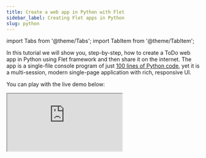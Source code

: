 ```yaml
---
title: Create a web app in Python with Flet
sidebar_label: Creating Flet apps in Python
slug: python
---
```


import Tabs from '@theme/Tabs';
import TabItem from '@theme/TabItem';

In this tutorial we will show you, step-by-step, how to create a ToDo web app in Python using Flet framework and then share it on the internet. The app is a single-file console program of just [100 lines of Python code](https://github.com/pglet/examples/blob/main/python/todo/todo-complete.py), yet it is a multi-session, modern single-page application with rich, responsive UI.

You can play with the live demo below:

<iframe src="https://todo-web-app-in-python.pglet.repl.co"
        style={{
            border: 'none',
            width: '100%',
            height: '400px',
        }}/>


## Your first Flet app

<Tabs groupId="language">
  <TabItem value="python" label="Python" default>

Install `flet` module:

```bash
pip install flet
```

Create `hello.py` with the following contents:

```python title="hello.py"
import flet
from flet import Page, Text

def main(page: Page):
    page.add(Text("Hello, world!"))

flet.app(target=main)
```

Run `hello.py` with Python 3 and in a new browser window you'll get:

<div style={{textAlign: 'center'}}><img src="/img/docs/quickstart-hello-world.png" /></div>

  </TabItem>
</Tabs>

We chose a ToDo app for the tutorial, because it covers all of the basic concepts you would need to create any web app: building a page layout, adding controls, handling events, displaying and editing lists, making reusable UI components, and deploy options.

The tutorial consists of the following steps:

* [Getting started with Flet](#getting-started-with-flet)
* [Flet app structure](#flet-app-structure)
* [Adding page controls and handling events](#adding-page-controls-and-handling-events)
* [View, edit and delete list items](#view-edit-and-delete-list-items)
* [Filtering list items](#filtering-list-items)
* [Final touches](#final-touches)
* [Deploying the app](#deploying-the-app)

## Getting started with Flet

To write a Flet web app you don't need to know HTML, CSS or JavaScript, but you do need a basic knowledge of Python and object-oriented programming.

Flet requires Python 3.7 or above. To create a web app in Python with Flet, you need to install `flet` module first:

```bash
pip install flet
```

To start, let's create a simple hello-world app.

Create `hello.py` with the following contents:

```python title="hello.py"
import flet
from flet import Text

page = flet.page()
page.add(Text(value="Hello, world!"))
```

Run this app and you will see a new browser window with a greeting:

<p style={{ textAlign: 'center' }}><img style={{ width: '50%', border: 'solid 1px #999' }} src="/img/docs/tutorial/todo-app-hello-world.png" /></p>

:::note
In this example, the page URL is a random string, because we didn't specify it in `flet.page()` call. Try changing it to `flet.page('hello')`.
:::

## Flet app structure

In the [previous step](#getting-started-with-flet), we learned how to create a simple Flet page. On that page, all users work with the same contents ("**shared app**").

:::note

Try adding `Textbox` control instead of `Text`:

```python
import flet
from flet import Textbox

page = flet.page()
page.add(Textbox())
```

Run the app and open its URL in multiple browser tabs. You'll see that changing Textbox contents in one tab is instantly reflected in others.

:::

A shared page may be useful for certain types of apps, such as dashboards, status pages, or reports. But for a ToDo app, we want every user to see their own set of tasks. To achieve this, we need to create a "**multi-user app**".

Create `hello-app.py` with the following contents:

```python title="hello-app.py"
import flet
from flet import Textbox

def main(page):
  page.add(Textbox())

flet.app("hello-app", target=main)
```

While the application is running, for every new user session Flet calls `main` function with unique page contents.

:::note
To see multiple sessions in action, open the application URL in a new "incognito" browser window.
:::

## Adding page controls and handling events

Now we're ready to create a multi-user ToDo app.

To start, we'll need a Textbox for entering a task name, and an "Add" button with an event handler that will display a checkbox with a new task.

Create `todo.py` with the following contents:

```python title="todo.py"
import flet
from flet import Textbox, Button, Checkbox

def main(page):
    
    def add_clicked(e):
        page.add(Checkbox(label=new_task.value))

    new_task = Textbox(placeholder='Whats needs to be done?')

    page.add(
        new_task,
        Button('Add', on_click=add_clicked)
    )

flet.app("todo-app", target=main)
```

Run the app and you should see a page like this:

<p style={{ textAlign: 'center' }}><img style={{ width: '50%', border: 'solid 1px #999' }} src="/img/docs/tutorial/todo-app-1.png" /></p>

### Page layout

Now let's make the app look nice! We want the entire app to be at the top center of the page, stretched over 70% of the page width. The textbox and the button should be aligned horizontally, and take up full app width:

<p style={{ textAlign: 'center' }}><img style={{ width: '90%' }} src="/img/docs/tutorial/todo-diagram-1.svg" /></p>

`Stack` is a container control that is used to lay other controls out on a page. `Stack` can be vertical (default) or horizontal, and can contain other stacks.

Replace `todo.py` contents with the following:

```python title="todo.py"
import flet
from flet import Stack, Textbox, Button, Checkbox

def main(page):

    page.title = "ToDo App"
    page.horizontal_align = 'center'
    page.update() # needs to be called every time "page" control is changed
    
    def add_clicked(e):
        tasks_view.controls.append(Checkbox(label=new_task.value))
        tasks_view.update()

    new_task = Textbox(placeholder='Whats needs to be done?', width='100%')
    tasks_view = Stack()

    page.add(Stack(width='70%', controls=[
        Stack(horizontal=True, on_submit=add_clicked, controls=[
            new_task,
            Button('Add', on_click=add_clicked)
        ]),
        tasks_view
    ]))

flet.app("todo-app", target=main)
```

Run the app and you should see a page like this:

<p style={{ textAlign: 'center' }}><img style={{ width: '50%', border: 'solid 1px #999' }} src="/img/docs/tutorial/todo-app-2.png" /></p>

### Reusable UI components

While we could continue writing our app in the `main` function, the best practice would be to create a reusable UI component. Imagine you are working on an app header, a side menu, or UI that will be a part of a larger project. Even if you can't think of such uses right now, we still recommend creating all your web apps with composability and reusability in mind.

To make a reusable ToDo app component, we are going to encapsulate its state and presentation logic in a separate class: 

```python title="todo.py"
import flet
from flet import Stack, Textbox, Button, Checkbox

class TodoApp():
    def __init__(self):
        self.new_task = Textbox(placeholder='Whats needs to be done?', width='100%')
        self.tasks_view = Stack()

        # application's root control (i.e. "view") containing all other controls
        self.view = Stack(width='70%', controls=[
            Stack(horizontal=True, on_submit=self.add_clicked, controls=[
                self.new_task,
                Button('Add', on_click=self.add_clicked)
            ]),
            self.tasks_view
        ])

    def add_clicked(self, e):
        self.tasks_view.controls.append(Checkbox(label=self.new_task.value))
        self.tasks_view.update()

def main(page):
    page.title = "ToDo App"
    page.horizontal_align = 'center'
    page.update()

    # create application instance
    app = TodoApp()

    # add application's root control to the page
    page.add(app.view)

flet.app("todo-app", target=main)
```

:::note
Try adding two `TodoApp` components to the page:

```python
# create application instance
app1 = TodoApp()
app2 = TodoApp()

# add application's root control to the page
page.add(app1.view, app2.view)
```
:::

## View, edit and delete list items

In the [previous step](#adding-page-controls-and-handling-events), we created a basic ToDo app with task items shown as checkboxes. Let's improve the app by adding "Edit" and "Delete" buttons next to a task name. The "Edit" button will switch a task item to edit mode.

<p style={{ textAlign: 'center' }}><img style={{ width: '90%' }} src="/img/docs/tutorial/todo-diagram-2.svg" /></p>

Each task item is represented by two stacks: `display_view` stack with Checkbox, "Edit" and "Delete" buttons and `edit_view` stack with Textbox and "Save" button. `view` stack serves as a container for both `display_view` and `edit_view` stacks.

Before this step, the code was short enough to be fully included in the tutorial. Going forward, we will be highlighting only the changes introduced in a step.

Copy the entire code for this step from [here](https://github.com/pglet/examples/blob/main/python/todo/todo-with-delete.py). Below we will explain the changes we've done to implement view, edit, and delete tasks.

To encapsulate task item views and actions, we introduced a new `Task` class:

```python
class Task():
    def __init__(self, name):
        self.display_task = Checkbox(value=False, label=name)
        self.edit_name = Textbox(width='100%')

        self.display_view = Stack(horizontal=True, horizontal_align='space-between',
                vertical_align='center', controls=[
            self.display_task,
            Stack(horizontal=True, gap='0', controls=[
                Button(icon='Edit', title='Edit todo', on_click=self.edit_clicked),
                Button(icon='Delete', title='Delete todo')]),
            ])
        
        self.edit_view = Stack(visible=False, horizontal=True, horizontal_align='space-between',
                vertical_align='center', controls=[
            self.edit_name, Button(text='Save', on_click=self.save_clicked)
            ])
        self.view = Stack(controls=[self.display_view, self.edit_view])

    def edit_clicked(self, e):
        self.edit_name.value = self.display_task.label
        self.display_view.visible = False
        self.edit_view.visible = True
        self.view.update()

    def save_clicked(self, e):
        self.display_task.label = self.edit_name.value
        self.display_view.visible = True
        self.edit_view.visible = False
        self.view.update()
```

Additionally, we changed `TodoApp` class to create and hold `Task` instances when the "Add" button is clicked:

```python
class TodoApp():
    def __init__(self):
        self.tasks = []
        # ... the rest of constructor is the same

    def add_clicked(self, e):
        task = Task(self.new_task.value)
        self.tasks.append(task)
        self.tasks_view.controls.append(task.view)
        self.new_task.value = ''
        self.view.update()
```

For "Delete" task operation, we implemented `delete_task()` method in `TodoApp` class which accepts task instance as a parameter:

```python
class TodoApp():
    
    # ...

    def delete_task(self, task):
        self.tasks.remove(task)
        self.tasks_view.controls.remove(task.view)
        self.view.update()
```

Then, we passed a reference to `TodoApp` into Task constructor and called `TodoApp.delete_task()` in "Delete" button event handler:

```python {2-3,11,16-17,24}
class Task():
    def __init__(self, app, name):
        self.app = app
        
        # ...

        self.display_view = Stack(horizontal=True, horizontal_align='space-between', vertical_align='center', controls=[
            self.display_task,
            Stack(horizontal=True, gap='0', controls=[
                Button(icon='Edit', title='Edit todo', on_click=self.edit_clicked),
                Button(icon='Delete', title='Delete todo', on_click=self.delete_clicked)]),
            ])

        # ...        

    def delete_clicked(self, e):
        self.app.delete_task(self)

class TodoApp():

    # ...

    def add_clicked(self, e):
        task = Task(self, self.new_task.value)
        # ...
```

Run the app and try to edit and delete tasks:

<p style={{ textAlign: 'center' }}><img style={{ width: '50%', border: 'solid 1px #999' }} src="/img/docs/tutorial/todo-app-3.png" /></p>

## Filtering list items

We already have a functional ToDo app where we can create, edit, and delete tasks. To be even more productive, we want to be able to filter tasks by their status.

Copy the entire code for this step from [here](https://github.com/pglet/examples/blob/main/python/todo/todo-with-filter.py). Below we will explain the changes we've done to implement filtering.

`Tabs` control is used to display filter:

```python {1,11-14,22}
from flet import Tabs, Tab

# ...

class TodoApp():
    def __init__(self):
        self.tasks = []
        self.new_task = Textbox(placeholder='Whats needs to be done?', width='100%')
        self.tasks_view = Stack()

        self.filter = Tabs(value='all', on_change=self.tabs_changed, tabs=[
                Tab(text='all'),
                Tab(text='active'),
                Tab(text='completed')])

        self.view = Stack(width='70%', controls=[
            Text(value='Todos', size='large', align='center'),
            Stack(horizontal=True, on_submit=self.add_clicked, controls=[
                self.new_task,
                Button(primary=True, text='Add', on_click=self.add_clicked)]),
            Stack(gap=25, controls=[
                self.filter,
                self.tasks_view
            ])
        ])
```

To display different lists of tasks depending on their statuses, we could maintain three lists with "All", "Active" and "Completed" tasks. We, however, chose an easier approach where we maintain the same list and only change a task's visibility depending on the status.

In `TodoApp` class we introduced `update()` method which iterates through all the tasks and updates their `view` Stack's `visible` property depending on the status of the task:

```python
class TodoApp():

    # ...

    def update(self):
        status = self.filter.value
        for task in self.tasks:
            task.view.visible = (status == 'all'
                or (status == 'active' and task.display_task.value == False)
                or (status == 'completed' and task.display_task.value))
        self.view.update()
```

Filtering should occur when we click on a tab or change a task status. `TodoApp.update()` method is called when Tabs selected value is changed or Task item checkbox is clicked:

```python
class TodoApp():

    # ...

    def tabs_changed(self, e):
        self.update()

class Task():
    def __init__(self, app, name):
        self.display_task = Checkbox(value=False, label=name, on_change=self.status_changed)
        # ...

    def status_changed(self, e):
        self.app.update() 
```

Run the app and try filtering tasks by clicking on the tabs:

<p style={{ textAlign: 'center' }}><img style={{ width: '50%', borderLeft: 'solid 1px #999' }} src="/img/docs/tutorial/todo-app-filtering.gif" /></p>

## Final touches

Our Todo app is almost complete now. As a final touch, we will add a footer (`Stack` control) displaying the number of incomplete tasks (`Text` control) and a "Clear completed" button.

Copy the entire code for this step from [here](https://github.com/pglet/examples/blob/main/python/todo/todo-complete.py). Below we highlighted the changes we've done to implement the footer:

```python {5,15-18,26,31-33,36-39}
class TodoApp():
    def __init__(self):
        # ...

        self.items_left = Text('0 items left')

        self.view = Stack(width='70%', controls=[
            Text(value='Todos', size='large', align='center'),
            Stack(horizontal=True, on_submit=self.add_clicked, controls=[
                self.new_task,
                Button(primary=True, text='Add', on_click=self.add_clicked)]),
            Stack(gap=25, controls=[
                self.filter,
                self.tasks_view,
                Stack(horizontal=True, horizontal_align='space-between', vertical_align='center', controls=[
                    self.items_left,
                    Button(text='Clear completed', on_click=self.clear_clicked)
                ])
            ])
        ])

    # ...

    def update(self):
        status = self.filter.value
        count = 0
        for task in self.tasks:
            task.view.visible = (status == 'all'
                or (status == 'active' and task.display_task.value == False)
                or (status == 'completed' and task.display_task.value))
            if task.display_task.value == False:
                count += 1
        self.items_left.value = f"{count} active item(s) left"
        self.view.update()        

    def clear_clicked(self, e):
        for task in self.tasks[:]:
            if task.display_task.value == True:
                self.delete_task(task)
```

Run the app:

<p style={{ textAlign: 'center' }}><img style={{ width: '50%', border: 'solid 1px #999' }} src="/img/docs/tutorial/todo-app-4.png" /></p>

## Deploying the app

Congratulations! You have created your first Python web app with Flet, and it looks awesome!

Now it's time to share your app with the world!

### Instant sharing

Flet is not only a framework for building web apps, but it is also a service for hosting apps' UI.
You can have the application running on your computer while its UI is streaming to Flet service in real-time.

To make the app instantly available on the Internet, just add `web=True` parameter to `flet.app()` call at the very end of the program:

```python
# ...

flet.app(target=main, web=True)
```

A new browser windows will be opened with the URL like this:

```
https://app.flet.dev/public/{random}
```

### Replit

Instant sharing is a great option to quickly share an app on the web, but it requires your computer to be on all the time.

[Replit](https://replit.com/) is an online IDE and hosting platform for web apps written in any language. Their free tier allows running any number of apps with some limitations.

To run your ToDo app on Replit:

* [Sign up](https://replit.com/signup?from=landing) on Replit.
* Click "New repl" button.
* Select "Python" language from a list and provide repl name, e.g. `my-todo`.
* Click "Packages" tab and search for `flet` package; select its latest version.
* Switch back to "Files" tab and copy-paste the [code of Todo app](https://github.com/pglet/examples/blob/main/python/todo/todo-complete.py) into `main.py`.
* Update `flet.app()` call (at the very end of the program) to:

```python
flet.app("index", target=main)
```

* Run the app. Now both the application code and UI are running on Replit service as a "standalone" app.

:::note
We are not affiliated with Replit - we just love the service. Todo app demo for this tutorial is [hosted on Replit](https://replit.com/@pglet/ToDo-web-app-in-Python) and you can just "fork" it there and play.
:::

## Summary

In this tutorial you have learned how to:

* Create a shared page and a multi-user web app;
* Work with Reusable UI components;
* Design UI layout using `Stack` control;
* Work with lists: view, edit and delete items, filtering;
* Deploy your app two ways: Flet Service and Replit;

For further reading you can explore [controls](/docs/controls) and [examples repository](https://github.com/pglet/examples/tree/main/python).

We would love to hear your feedback! Please drop us an [email](mailto:hello@flet.dev), join the discussion on [Discord](https://discord.gg/rWjf7xx), follow on [Twitter](https://twitter.com/fletdev).